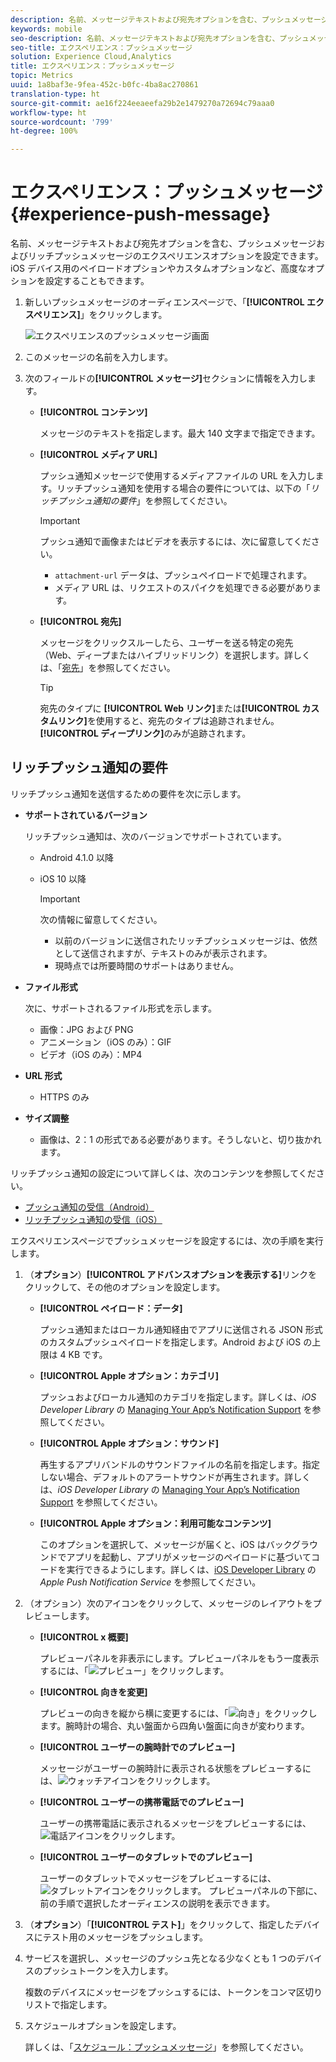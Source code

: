 ```yaml
---
description: 名前、メッセージテキストおよび宛先オプションを含む、プッシュメッセージおよびリッチプッシュメッセージのエクスペリエンスオプションを設定できます。iOS デバイス用のペイロードオプションやカスタムオプションなど、高度なオプションを設定することもできます。
keywords: mobile
seo-description: 名前、メッセージテキストおよび宛先オプションを含む、プッシュメッセージおよびリッチプッシュメッセージのエクスペリエンスオプションを設定できます。iOS デバイス用のペイロードオプションやカスタムオプションなど、高度なオプションを設定することもできます。
seo-title: エクスペリエンス：プッシュメッセージ
solution: Experience Cloud,Analytics
title: エクスペリエンス：プッシュメッセージ
topic: Metrics
uuid: 1a8baf3e-9fea-452c-b0fc-4ba8ac270861
translation-type: ht
source-git-commit: ae16f224eeaeefa29b2e1479270a72694c79aaa0
workflow-type: ht
source-wordcount: '799'
ht-degree: 100%

---
```



# エクスペリエンス：プッシュメッセージ {#experience-push-message}

名前、メッセージテキストおよび宛先オプションを含む、プッシュメッセージおよびリッチプッシュメッセージのエクスペリエンスオプションを設定できます。iOS デバイス用のペイロードオプションやカスタムオプションなど、高度なオプションを設定することもできます。

1. 新しいプッシュメッセージのオーディエンスページで、「**[!UICONTROL エクスペリエンス]**」をクリックします。

   ![エクスペリエンスのプッシュメッセージ画面](assets/experience-push-message.png)

1. このメッセージの名前を入力します。
1. 次のフィールドの&#x200B;**[!UICONTROL メッセージ]**&#x200B;セクションに情報を入力します。

   * **[!UICONTROL コンテンツ]**

      メッセージのテキストを指定します。最大 140 文字まで指定できます。

   * **[!UICONTROL メディア URL]**

      プッシュ通知メッセージで使用するメディアファイルの URL を入力します。リッチプッシュ通知を使用する場合の要件については、以下の「*リッチプッシュ通知の要件*」を参照してください。

      >[!IMPORTANT]
      >
      >プッシュ通知で画像またはビデオを表示するには、次に留意してください。
      > * `attachment-url` データは、プッシュペイロードで処理されます。
      > * メディア URL は、リクエストのスパイクを処理できる必要があります。


   * **[!UICONTROL 宛先]**

      メッセージをクリックスルーしたら、ユーザーを送る特定の宛先（Web、ディープまたはハイブリッドリンク）を選択します。詳しくは、「[宛先](/help/using/acquisition-main/c-create-destinations.md)」を参照してください。

      >[!TIP]
      >
      >宛先のタイプに **[!UICONTROL Web リンク]**&#x200B;または&#x200B;**[!UICONTROL カスタムリンク]**&#x200B;を使用すると、宛先のタイプは追跡されません。**[!UICONTROL ディープリンク]**&#x200B;のみが追跡されます。

## リッチプッシュ通知の要件

リッチプッシュ通知を送信するための要件を次に示します。

* **サポートされているバージョン**

   リッチプッシュ通知は、次のバージョンでサポートされています。
   * Android 4.1.0 以降
   * iOS 10 以降

      >[!IMPORTANT]
      >
      >次の情報に留意してください。
      >* 以前のバージョンに送信されたリッチプッシュメッセージは、依然として送信されますが、テキストのみが表示されます。
      >* 現時点では所要時間のサポートはありません。


* **ファイル形式**

   次に、サポートされるファイル形式を示します。
   * 画像：JPG および PNG
   * アニメーション（iOS のみ）：GIF
   * ビデオ（iOS のみ）：MP4

* **URL 形式**
   * HTTPS のみ

* **サイズ調整**
   * 画像は、2：1 の形式である必要があります。そうしないと、切り抜かれます。

リッチプッシュ通知の設定について詳しくは、次のコンテンツを参照してください。

* [プッシュ通知の受信（Android）](/help/android/messaging-main/push-messaging/c-set-up-rich-push-notif-android.md)
* [リッチプッシュ通知の受信（iOS）](/help/ios/messaging-main/push-messaging/c-set-up-rich-push-notif-ios.md)

エクスペリエンスページでプッシュメッセージを設定するには、次の手順を実行します。

1. （**オプション**）**[!UICONTROL アドバンスオプションを表示する]**&#x200B;リンクをクリックして、その他のオプションを設定します。

   * **[!UICONTROL ペイロード：データ]**

      プッシュ通知またはローカル通知経由でアプリに送信される JSON 形式のカスタムプッシュペイロードを指定します。Android および iOS の上限は 4 KB です。

   * **[!UICONTROL Apple オプション：カテゴリ]**

      プッシュおよびローカル通知のカテゴリを指定します。詳しくは、*iOS Developer Library* の [Managing Your App’s Notification Support](https://developer.apple.com/library/content/documentation/NetworkingInternet/Conceptual/RemoteNotificationsPG/SupportingNotificationsinYourApp.html#//apple_ref/doc/uid/TP40008194-CH4-SW9) を参照してください。

   * **[!UICONTROL Apple オプション：サウンド]**

      再生するアプリバンドルのサウンドファイルの名前を指定します。指定しない場合、デフォルトのアラートサウンドが再生されます。詳しくは、*iOS Developer Library* の [Managing Your App’s Notification Support](https://developer.apple.com/library/content/documentation/NetworkingInternet/Conceptual/RemoteNotificationsPG/SupportingNotificationsinYourApp.html#//apple_ref/doc/uid/TP40008194-CH4-SW10) を参照してください。

   * **[!UICONTROL Apple オプション：利用可能なコンテンツ]**

      このオプションを選択して、メッセージが届くと、iOS はバックグラウンドでアプリを起動し、アプリがメッセージのペイロードに基づいてコードを実行できるようにします。詳しくは、[iOS Developer Library](https://developer.apple.com/library/content/documentation/NetworkingInternet/Conceptual/RemoteNotificationsPG/APNSOverview.html#//apple_ref/doc/uid/TP40008194-CH8-SW1) の *Apple Push Notification Service* を参照してください。

1. （オプション）次のアイコンをクリックして、メッセージのレイアウトをプレビューします。

   * **[!UICONTROL x 概要]**

      プレビューパネルを非表示にします。プレビューパネルをもう一度表示するには、「![プレビュー](assets/icon_preview.png)」をクリックします。

   * **[!UICONTROL 向きを変更]**

      プレビューの向きを縦から横に変更するには、「![向き](assets/icon_orientation.png)」をクリックします。腕時計の場合、丸い盤面から四角い盤面に向きが変わります。

   * **[!UICONTROL ユーザーの腕時計でのプレビュー]**

      メッセージがユーザーの腕時計に表示される状態をプレビューするには、![ウォッチアイコン](assets/icon_watch.png)をクリックします。

   * **[!UICONTROL ユーザーの携帯電話でのプレビュー]**

      ユーザーの携帯電話に表示されるメッセージをプレビューするには、![電話アイコン](assets/icon_phone.png)をクリックします。

   * **[!UICONTROL ユーザーのタブレットでのプレビュー]**

      ユーザーのタブレットでメッセージをプレビューするには、![タブレットアイコン](assets/icon_tablet.png)をクリックします。
   プレビューパネルの下部に、前の手順で選択したオーディエンスの説明を表示できます。

1. （**オプション**）「**[!UICONTROL テスト]**」をクリックして、指定したデバイスにテスト用のメッセージをプッシュします。
1. サービスを選択し、メッセージのプッシュ先となる少なくとも 1 つのデバイスのプッシュトークンを入力します。

   複数のデバイスにメッセージをプッシュするには、トークンをコンマ区切りリストで指定します。

1. スケジュールオプションを設定します。

   詳しくは、「[スケジュール：プッシュメッセージ](/help/using/in-app-messaging/t-create-push-message/c-schedule-push-message.md)」を参照してください。
